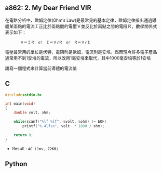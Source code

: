 ## a862: 2. My Dear Friend VIR
在電路分析中，歐姆定律(Ohm’s Law)是最常見的基本定律，歐姆定律指出通過導體某兩點的電流Ｉ正比於兩點間的電壓Ｖ並反比於兩點之間的電阻Ｒ，數學關係式表示如下：

           Ｖ＝ＩＲ　or　Ｉ＝Ｖ/Ｒ　or　Ｒ＝Ｖ/Ｉ 

電壓最常用的單位是伏特，電阻則是歐姆，電流則是安培。然而現今許多電子產品通常用不到1安培的電流，所以改用1毫安培來取代，其中1000毫安培等於1安培

 

請寫一個程式來計算當前導體的電流值

## C
```C
#include<stdio.h>

int main(void)
{
	double volt, ohm;
	
	while(scanf("%lf %lf", &volt, &ohm) != EOF)
		printf("%.4lf\n", volt  * 1000 / ohm);
	
	return 0;
}
```
 * Result : `AC (1ms, 72KB)`

## Python
